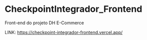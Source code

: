 # CheckpointIntegrador_Frontend
Front-end do projeto DH E-Commerce 

LINK: https://checkpoint-integrador-frontend.vercel.app/

